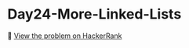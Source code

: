 # Day24-More-Linked-Lists

🔗 [View the problem on HackerRank](https://www.hackerrank.com/challenges/Day24-More-Linked-Lists/problem)
